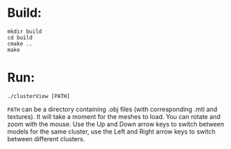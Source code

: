 # Build:
```
mkdir build
cd build
cmake ..
make
```

# Run:
```
./clusterView [PATH]
```

`PATH` can be a directory containing .obj files (with corresponding .mtl and textures).
It will take a moment for the meshes to load. You can rotate and zoom with the mouse.
Use the Up and Down arrow keys to switch between models for the same cluster, use the
Left and Right arrow keys to switch between different clusters.
